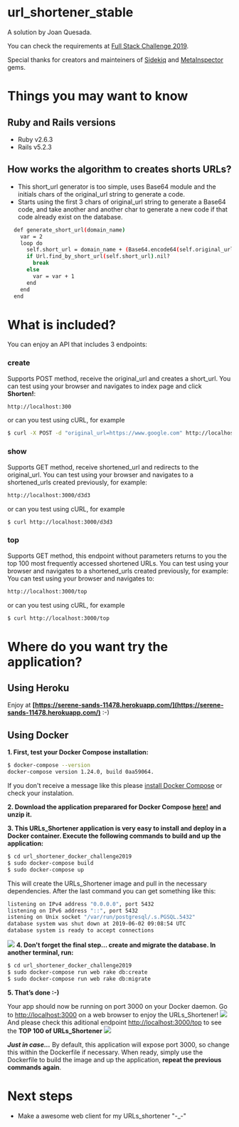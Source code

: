 # url_shortener_stable

A solution by Joan Quesada.

You can check the requirements at [Full Stack Challenge 2019](https://drive.google.com/file/d/1pDolgbZ-tH192V9HTLl30f85X44DAs1Y/view?usp=sharing).

Special thanks for creators and mainteiners of [Sidekiq](https://github.com/mperham/sidekiq) and [MetaInspector](https://www.rubydoc.info/gems/metainspector/4.2.1) gems.

# Things you may want to know

## Ruby and Rails versions
- Ruby v2.6.3
- Rails v5.2.3

## How works the algorithm to creates shorts URLs?
- This short_url generator is too simple, uses Base64 module and the initials chars of the original_url string to generate a code.
- Starts using the first 3 chars of original_url string to generate a Base64 code, and take another and another char to generate a new code if that code already exist on the database.
```sh
  def generate_short_url(domain_name)
    var = 2
    loop do
      self.short_url = domain_name + (Base64.encode64(self.original_url)[0..var])
      if Url.find_by_short_url(self.short_url).nil?
        break
      else
        var = var + 1
      end
    end
  end
```

# What is included?
You can enjoy an API that includes 3 endpoints:
### create
Supports POST method, receive the original_url and creates a short_url.
You can test using your browser and navigates to index page and click **Shorten!**:
```sh
http://localhost:300
```
or can you test using cURL, for example
```sh
$ curl -X POST -d "original_url=https://www.google.com" http://localhost:3000/urls/create/
```
### show 
Supports GET method, receive shortened_url and redirects to the original_url.
You can test using your browser and navigates to a shortened_urls created previously, for example:
```sh
http://localhost:3000/d3d3
```
or can you test using cURL, for example
```sh
$ curl http://localhost:3000/d3d3
```
### top
Supports GET method, this endpoint without parameters returns to you the top 100 most frequently accessed shortened URLs.
You can test using your browser and navigates to a shortened_urls created previously, for example:
You can test using your browser and navigates to:
```sh
http://localhost:3000/top
```
or can you test using cURL, for example
```sh
$ curl http://localhost:3000/top
```

# Where do you want try the application?

## Using Heroku
Enjoy at **[https://serene-sands-11478.herokuapp.com/](https://serene-sands-11478.herokuapp.com/)** :-)

## Using Docker
**1. First, test your Docker Compose installation:**
```sh
$ docker-compose --version
docker-compose version 1.24.0, build 0aa59064.
```
If you don't receive a message like this please [install Docker Compose](https://docs.docker.com/compose/install/) or check your instalation.

**2. Download the application preparared for Docker Compose [here!](https://www.dropbox.com/s/s2supir8s1xojph/url_shortener_docker_challenge2019.zip?dl=1) and unzip it.**

**3. This URLs_Shortener application is very easy to install and deploy in a Docker container. Execute the following commands to build and up the application:**
```sh
$ cd url_shortener_docker_challenge2019
$ sudo docker-compose build
$ sudo docker-compose up
```
This will create the URLs_Shortener image and pull in the necessary dependencies.
After the last command you can get something like this:
```sh
listening on IPv4 address "0.0.0.0", port 5432
listening on IPv6 address "::", port 5432
istening on Unix socket "/var/run/postgresql/.s.PGSQL.5432"
database system was shut down at 2019-06-02 09:08:54 UTC
database system is ready to accept connections
```
[![](https://www.dropbox.com/s/vp7ol352rfgdlvq/up.jpg?dl=1)]()
**4. Don't forget the final step... create and migrate the database. In another terminal, run:**
```sh
$ cd url_shortener_docker_challenge2019
$ sudo docker-compose run web rake db:create
$ sudo docker-compose run web rake db:migrate
```
**5. That’s done :-)**

Your app should now be running on port 3000 on your Docker daemon.
Go to [http://localhost:3000](http://localhost:3000) on a web browser to enjoy the URLs_Shortener!
[![](https://www.dropbox.com/s/5h0zezdj33blm5e/index%20shortener.png?dl=1)]()
And please check this aditional endpoint [http://localhost:3000/top](http://localhost:3000/top) to see the **TOP 100 of URLs_Shortener**
[![](https://www.dropbox.com/s/dqz7pw7xexo68a6/top%20shortener.png?dl=1)]()

***Just in case...***
By default, this application will expose port 3000, so change this within the Dockerfile if necessary. When ready, simply use the Dockerfile to build the image and up the application, **repeat the previous commands again**.

# Next steps
 - Make a awesome web client for my URLs_shortener   "-_-"
